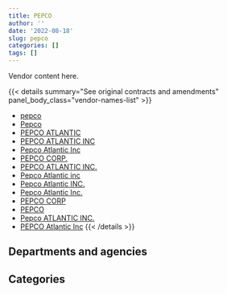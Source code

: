```yaml
---
title: PEPCO
author: ''
date: '2022-08-18'
slug: pepco
categories: []
tags: []
---
```


<script src="/rmarkdown-libs/htmlwidgets/htmlwidgets.js"></script>
<link href="/rmarkdown-libs/datatables-css/datatables-crosstalk.css" rel="stylesheet" />
<script src="/rmarkdown-libs/datatables-binding/datatables.js"></script>
<script src="/rmarkdown-libs/jquery/jquery-3.6.0.min.js"></script>
<link href="/rmarkdown-libs/dt-core-bootstrap/css/dataTables.bootstrap.min.css" rel="stylesheet" />
<link href="/rmarkdown-libs/dt-core-bootstrap/css/dataTables.bootstrap.extra.css" rel="stylesheet" />
<script src="/rmarkdown-libs/dt-core-bootstrap/js/jquery.dataTables.min.js"></script>
<script src="/rmarkdown-libs/dt-core-bootstrap/js/dataTables.bootstrap.min.js"></script>
<link href="/rmarkdown-libs/crosstalk/css/crosstalk.min.css" rel="stylesheet" />
<script src="/rmarkdown-libs/crosstalk/js/crosstalk.min.js"></script>
<script src="/rmarkdown-libs/htmlwidgets/htmlwidgets.js"></script>
<link href="/rmarkdown-libs/datatables-css/datatables-crosstalk.css" rel="stylesheet" />
<script src="/rmarkdown-libs/datatables-binding/datatables.js"></script>
<script src="/rmarkdown-libs/jquery/jquery-3.6.0.min.js"></script>
<link href="/rmarkdown-libs/dt-core-bootstrap/css/dataTables.bootstrap.min.css" rel="stylesheet" />
<link href="/rmarkdown-libs/dt-core-bootstrap/css/dataTables.bootstrap.extra.css" rel="stylesheet" />
<script src="/rmarkdown-libs/dt-core-bootstrap/js/jquery.dataTables.min.js"></script>
<script src="/rmarkdown-libs/dt-core-bootstrap/js/dataTables.bootstrap.min.js"></script>
<link href="/rmarkdown-libs/crosstalk/css/crosstalk.min.css" rel="stylesheet" />
<script src="/rmarkdown-libs/crosstalk/js/crosstalk.min.js"></script>

Vendor content here.

{{< details summary="See original contracts and amendments" panel_body_class="vendor-names-list" >}}
- [pepco](https://search.open.canada.ca/en/ct/?sort=contract_value_f%20desc&page=1&search_text=%22pepco%22)
- [Pepco](https://search.open.canada.ca/en/ct/?sort=contract_value_f%20desc&page=1&search_text=%22Pepco%22)
- [PEPCO ATLANTIC](https://search.open.canada.ca/en/ct/?sort=contract_value_f%20desc&page=1&search_text=%22PEPCO%20ATLANTIC%22)
- [PEPCO ATLANTIC INC](https://search.open.canada.ca/en/ct/?sort=contract_value_f%20desc&page=1&search_text=%22PEPCO%20ATLANTIC%20INC%22)
- [Pepco Atlantic Inc](https://search.open.canada.ca/en/ct/?sort=contract_value_f%20desc&page=1&search_text=%22Pepco%20Atlantic%20Inc%22)
- [PEPCO CORP.](https://search.open.canada.ca/en/ct/?sort=contract_value_f%20desc&page=1&search_text=%22PEPCO%20CORP.%22)
- [PEPCO ATLANTIC INC.](https://search.open.canada.ca/en/ct/?sort=contract_value_f%20desc&page=1&search_text=%22PEPCO%20ATLANTIC%20INC.%22)
- [Pepco Atlantic inc](https://search.open.canada.ca/en/ct/?sort=contract_value_f%20desc&page=1&search_text=%22Pepco%20Atlantic%20inc%22)
- [Pepco Atlantic INC.](https://search.open.canada.ca/en/ct/?sort=contract_value_f%20desc&page=1&search_text=%22Pepco%20Atlantic%20INC.%22)
- [Pepco Atlantic Inc.](https://search.open.canada.ca/en/ct/?sort=contract_value_f%20desc&page=1&search_text=%22Pepco%20Atlantic%20Inc.%22)
- [PEPCO CORP](https://search.open.canada.ca/en/ct/?sort=contract_value_f%20desc&page=1&search_text=%22PEPCO%20CORP%22)
- [PEPCO](https://search.open.canada.ca/en/ct/?sort=contract_value_f%20desc&page=1&search_text=%22PEPCO%22)
- [Pepco ATLANTIC INC.](https://search.open.canada.ca/en/ct/?sort=contract_value_f%20desc&page=1&search_text=%22Pepco%20ATLANTIC%20INC.%22)
- [PEPCO Atlantic Inc](https://search.open.canada.ca/en/ct/?sort=contract_value_f%20desc&page=1&search_text=%22PEPCO%20Atlantic%20Inc%22)
{{< /details >}}

## Departments and agencies

<div id="htmlwidget-1" style="width:100%;height:auto;" class="datatables html-widget"></div>
<script type="application/json" data-for="htmlwidget-1">{"x":{"style":"bootstrap","filter":"none","vertical":false,"data":[["<a href=\"/departments/aafc-aac/\">Agriculture and Agri-Food Canada<\/a>","<a href=\"/departments/csc-scc/\">Correctional Service of Canada<\/a>","<a href=\"/departments/dfo-mpo/\">Fisheries and Oceans Canada<\/a>","<a href=\"/departments/dnd-mdn/\">National Defence<\/a>","<a href=\"/departments/ec/\">Environment and Climate Change Canada<\/a>","<a href=\"/departments/nrcan-rncan/\">Natural Resources Canada<\/a>","<a href=\"/departments/pc/\">Parks Canada<\/a>","<a href=\"/departments/pwgsc-tpsgc/\">Public Services and Procurement Canada<\/a>"],[436264.78,559477.22,null,1696445.01,null,11730,17183.98,189750],[679785.44,240432.3,49740.45,2537384.34,null,null,500145.02,276000],[152019.57,126694.47,92189.64,1038901.52,null,11500,187674.68,69000],[null,null,null,null,1702.52,null,null,null]],"container":"<table class=\"table table-striped table-hover row-border order-column display\">\n  <thead>\n    <tr>\n      <th>Department<\/th>\n      <th>2017-2018<\/th>\n      <th>2018-2019<\/th>\n      <th>2019-2020<\/th>\n      <th>2020-2021<\/th>\n    <\/tr>\n  <\/thead>\n<\/table>","options":{"order":[[4,"desc"]],"pageLength":10,"autoWidth":true,"columnDefs":[{"targets":1,"render":"function(data, type, row, meta) {\n    return type !== 'display' ? data : DTWidget.formatCurrency(data, \"$\", 2, 3, \",\", \".\", true, null);\n  }"},{"targets":2,"render":"function(data, type, row, meta) {\n    return type !== 'display' ? data : DTWidget.formatCurrency(data, \"$\", 2, 3, \",\", \".\", true, null);\n  }"},{"targets":3,"render":"function(data, type, row, meta) {\n    return type !== 'display' ? data : DTWidget.formatCurrency(data, \"$\", 2, 3, \",\", \".\", true, null);\n  }"},{"targets":4,"render":"function(data, type, row, meta) {\n    return type !== 'display' ? data : DTWidget.formatCurrency(data, \"$\", 2, 3, \",\", \".\", true, null);\n  }"},{"width":"16%","targets":[1,2,3,4]},{"className":"dt-right","targets":[1,2,3,4]}],"orderClasses":false}},"evals":["options.columnDefs.0.render","options.columnDefs.1.render","options.columnDefs.2.render","options.columnDefs.3.render"],"jsHooks":[]}</script>

## Categories

<div id="htmlwidget-2" style="width:100%;height:auto;" class="datatables html-widget"></div>
<script type="application/json" data-for="htmlwidget-2">{"x":{"style":"bootstrap","filter":"none","vertical":false,"data":[["<a href=\"/categories/1_facilities_and_construction/\">Facilities and construction<\/a>","<a href=\"/categories/11_defence/\">Defence<\/a>","<a href=\"/categories/5_transportation_and_logistics/\">Transportation and logistics<\/a>"],[13606.69,1682838.32,1214405.98],[null,2537384.34,1746103.21],[null,1038901.52,639078.36],[null,null,1702.52]],"container":"<table class=\"table table-striped table-hover row-border order-column display\">\n  <thead>\n    <tr>\n      <th>Category<\/th>\n      <th>2017-2018<\/th>\n      <th>2018-2019<\/th>\n      <th>2019-2020<\/th>\n      <th>2020-2021<\/th>\n    <\/tr>\n  <\/thead>\n<\/table>","options":{"order":[[4,"desc"]],"dom":"t","pageLength":30,"autoWidth":true,"columnDefs":[{"targets":1,"render":"function(data, type, row, meta) {\n    return type !== 'display' ? data : DTWidget.formatCurrency(data, \"$\", 2, 3, \",\", \".\", true, null);\n  }"},{"targets":2,"render":"function(data, type, row, meta) {\n    return type !== 'display' ? data : DTWidget.formatCurrency(data, \"$\", 2, 3, \",\", \".\", true, null);\n  }"},{"targets":3,"render":"function(data, type, row, meta) {\n    return type !== 'display' ? data : DTWidget.formatCurrency(data, \"$\", 2, 3, \",\", \".\", true, null);\n  }"},{"targets":4,"render":"function(data, type, row, meta) {\n    return type !== 'display' ? data : DTWidget.formatCurrency(data, \"$\", 2, 3, \",\", \".\", true, null);\n  }"},{"width":"16%","targets":[1,2,3,4]},{"className":"dt-right","targets":[1,2,3,4]}],"orderClasses":false,"lengthMenu":[10,25,30,50,100]}},"evals":["options.columnDefs.0.render","options.columnDefs.1.render","options.columnDefs.2.render","options.columnDefs.3.render"],"jsHooks":[]}</script>
